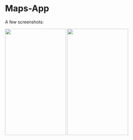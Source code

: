 # Maps-App

A few screenshots:

<img src = "https://user-images.githubusercontent.com/52701183/113604354-ca4df480-9662-11eb-8ce0-cbccd1f57b9f.jpg" width = "200" height = "350">

<img src = "https://user-images.githubusercontent.com/52701183/113604367-cd48e500-9662-11eb-84e6-7235ca22189f.jpg" width = "200" height = "350">
